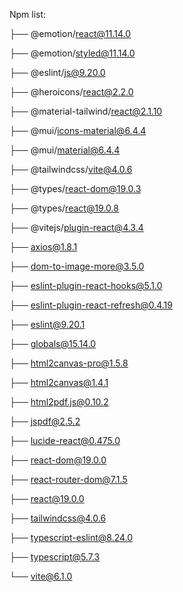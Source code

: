 
Npm list:


├── @emotion/react@11.14.0

├── @emotion/styled@11.14.0

├── @eslint/js@9.20.0

├── @heroicons/react@2.2.0

├── @material-tailwind/react@2.1.10

├── @mui/icons-material@6.4.4

├── @mui/material@6.4.4

├── @tailwindcss/vite@4.0.6

├── @types/react-dom@19.0.3

├── @types/react@19.0.8

├── @vitejs/plugin-react@4.3.4

├── axios@1.8.1

├── dom-to-image-more@3.5.0

├── eslint-plugin-react-hooks@5.1.0

├── eslint-plugin-react-refresh@0.4.19

├── eslint@9.20.1

├── globals@15.14.0

├── html2canvas-pro@1.5.8

├── html2canvas@1.4.1

├── html2pdf.js@0.10.2

├── jspdf@2.5.2

├── lucide-react@0.475.0

├── react-dom@19.0.0

├── react-router-dom@7.1.5

├── react@19.0.0

├── tailwindcss@4.0.6

├── typescript-eslint@8.24.0

├── typescript@5.7.3

└── vite@6.1.0